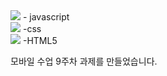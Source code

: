 <img src="https://img.shields.io/badge/javascript-F7DF1E?style=for-the-badge&logo=javascript&logoColor=black">
- javascript<br>
<img src="https://img.shields.io/badge/css-1572B6?style=for-the-badge&logo=css3&logoColor=white">
-css<br>
<img src="https://img.shields.io/badge/html5-E34F26?style=for-the-badge&logo=html5&logoColor=white">
-HTML5

 모바일 수업 9주차 과제를 만들었습니다.
